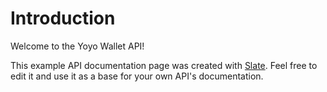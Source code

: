 # Introduction

Welcome to the Yoyo Wallet API! 

This example API documentation page was created with [Slate](http://github.com/tripit/slate). Feel free to edit it and use it as a base for your own API's documentation.

